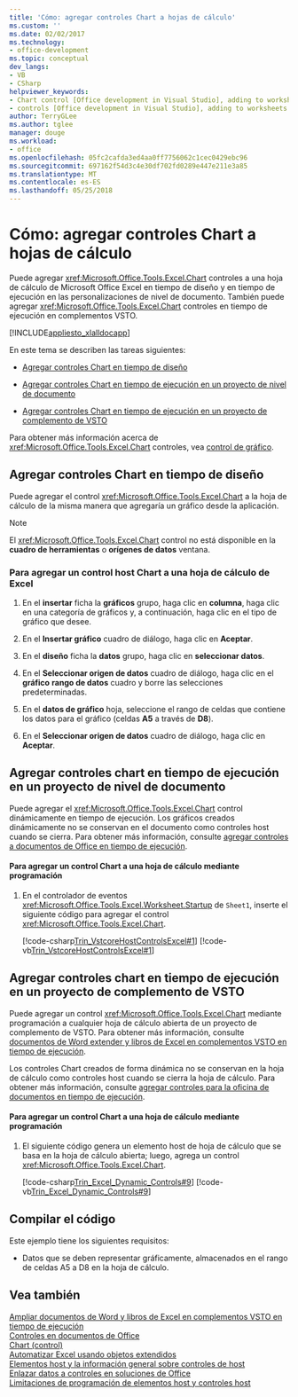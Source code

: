 ```yaml
---
title: 'Cómo: agregar controles Chart a hojas de cálculo'
ms.custom: ''
ms.date: 02/02/2017
ms.technology:
- office-development
ms.topic: conceptual
dev_langs:
- VB
- CSharp
helpviewer_keywords:
- Chart control [Office development in Visual Studio], adding to worksheets
- controls [Office development in Visual Studio], adding to worksheets
author: TerryGLee
ms.author: tglee
manager: douge
ms.workload:
- office
ms.openlocfilehash: 05fc2cafda3ed4aa0ff7756062c1cec0429ebc96
ms.sourcegitcommit: 697162f54d3c4e30df702fd0289e447e211e3a85
ms.translationtype: MT
ms.contentlocale: es-ES
ms.lasthandoff: 05/25/2018
---
```

# <a name="how-to-add-chart-controls-to-worksheets"></a>Cómo: agregar controles Chart a hojas de cálculo
  Puede agregar <xref:Microsoft.Office.Tools.Excel.Chart> controles a una hoja de cálculo de Microsoft Office Excel en tiempo de diseño y en tiempo de ejecución en las personalizaciones de nivel de documento. También puede agregar <xref:Microsoft.Office.Tools.Excel.Chart> controles en tiempo de ejecución en complementos VSTO.  
  
 [!INCLUDE[appliesto_xlalldocapp](../vsto/includes/appliesto-xlalldocapp-md.md)]  
  
 En este tema se describen las tareas siguientes:  
  
-   [Agregar controles Chart en tiempo de diseño](#designtime)  
  
-   [Agregar controles Chart en tiempo de ejecución en un proyecto de nivel de documento](#runtimedoclevel)  
  
-   [Agregar controles Chart en tiempo de ejecución en un proyecto de complemento de VSTO](#runtimeaddin)  
  
 Para obtener más información acerca de <xref:Microsoft.Office.Tools.Excel.Chart> controles, vea [control de gráfico](../vsto/chart-control.md).  
  
##  <a name="designtime"></a> Agregar controles Chart en tiempo de diseño  
 Puede agregar el control <xref:Microsoft.Office.Tools.Excel.Chart> a la hoja de cálculo de la misma manera que agregaría un gráfico desde la aplicación.  
  
> [!NOTE]  
>  El <xref:Microsoft.Office.Tools.Excel.Chart> control no está disponible en la **cuadro de herramientas** o **orígenes de datos** ventana.  
  
### <a name="to-add-a-chart-host-control-to-a-worksheet-in-excel"></a>Para agregar un control host Chart a una hoja de cálculo de Excel  
  
1.  En el **insertar** ficha la **gráficos** grupo, haga clic en **columna**, haga clic en una categoría de gráficos y, a continuación, haga clic en el tipo de gráfico que desee.  
  
2.  En el **Insertar gráfico** cuadro de diálogo, haga clic en **Aceptar**.  
  
3.  En el **diseño** ficha la **datos** grupo, haga clic en **seleccionar datos**.  
  
4.  En el **Seleccionar origen de datos** cuadro de diálogo, haga clic en el **gráfico** **rango de datos** cuadro y borre las selecciones predeterminadas.  
  
5.  En el **datos de gráfico** hoja, seleccione el rango de celdas que contiene los datos para el gráfico (celdas **A5** a través de **D8**).  
  
6.  En el **Seleccionar origen de datos** cuadro de diálogo, haga clic en **Aceptar**.  
  
##  <a name="runtimedoclevel"></a> Agregar controles chart en tiempo de ejecución en un proyecto de nivel de documento  
 Puede agregar el <xref:Microsoft.Office.Tools.Excel.Chart> control dinámicamente en tiempo de ejecución. Los gráficos creados dinámicamente no se conservan en el documento como controles host cuando se cierra. Para obtener más información, consulte [agregar controles a documentos de Office en tiempo de ejecución](../vsto/adding-controls-to-office-documents-at-run-time.md).  
  
#### <a name="to-add-a-chart-control-to-a-worksheet-programmatically"></a>Para agregar un control Chart a una hoja de cálculo mediante programación  
  
1.  En el controlador de eventos <xref:Microsoft.Office.Tools.Excel.Worksheet.Startup> de `Sheet1`, inserte el siguiente código para agregar el control <xref:Microsoft.Office.Tools.Excel.Chart>.  
  
     [!code-csharp[Trin_VstcoreHostControlsExcel#1](../vsto/codesnippet/CSharp/Trin_VstcoreHostControlsExcelCS/Sheet1.cs#1)]
     [!code-vb[Trin_VstcoreHostControlsExcel#1](../vsto/codesnippet/VisualBasic/Trin_VstcoreHostControlsExcelVB/Sheet1.vb#1)]  
  
##  <a name="runtimeaddin"></a> Agregar controles chart en tiempo de ejecución en un proyecto de complemento de VSTO  
 Puede agregar un control <xref:Microsoft.Office.Tools.Excel.Chart> mediante programación a cualquier hoja de cálculo abierta de un proyecto de complemento de VSTO. Para obtener más información, consulte [documentos de Word extender y libros de Excel en complementos VSTO en tiempo de ejecución](../vsto/extending-word-documents-and-excel-workbooks-in-vsto-add-ins-at-run-time.md).  
  
 Los controles Chart creados de forma dinámica no se conservan en la hoja de cálculo como controles host cuando se cierra la hoja de cálculo. Para obtener más información, consulte [agregar controles para la oficina de documentos en tiempo de ejecución](../vsto/adding-controls-to-office-documents-at-run-time.md).  
  
#### <a name="to-add-a-chart-control-to-a-worksheet-programmatically"></a>Para agregar un control Chart a una hoja de cálculo mediante programación  
  
1.  El siguiente código genera un elemento host de hoja de cálculo que se basa en la hoja de cálculo abierta; luego, agrega un control <xref:Microsoft.Office.Tools.Excel.Chart>.  
  
     [!code-csharp[Trin_Excel_Dynamic_Controls#9](../vsto/codesnippet/CSharp/Trin_Excel_Dynamic_Controls/ThisAddIn.cs#9)]
     [!code-vb[Trin_Excel_Dynamic_Controls#9](../vsto/codesnippet/VisualBasic/Trin_Excel_Dynamic_Controls/ThisAddIn.vb#9)]  
  
## <a name="compile-the-code"></a>Compilar el código  
 Este ejemplo tiene los siguientes requisitos:  
  
-   Datos que se deben representar gráficamente, almacenados en el rango de celdas A5 a D8 en la hoja de cálculo.  
  
## <a name="see-also"></a>Vea también  
 [Ampliar documentos de Word y libros de Excel en complementos VSTO en tiempo de ejecución](../vsto/extending-word-documents-and-excel-workbooks-in-vsto-add-ins-at-run-time.md)   
 [Controles en documentos de Office](../vsto/controls-on-office-documents.md)   
 [Chart (control)](../vsto/chart-control.md)   
 [Automatizar Excel usando objetos extendidos](../vsto/automating-excel-by-using-extended-objects.md)   
 [Elementos host y la información general sobre controles de host](../vsto/host-items-and-host-controls-overview.md)   
 [Enlazar datos a controles en soluciones de Office](../vsto/binding-data-to-controls-in-office-solutions.md)   
 [Limitaciones de programación de elementos host y controles host](../vsto/programmatic-limitations-of-host-items-and-host-controls.md)  
  
  